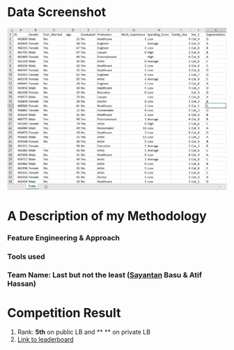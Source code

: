 # Data Screenshot
<img src="Images/Screenshot.png" width="800"/>


# A Description of my Methodology

### Feature Engineering & Approach



### Tools used


### Team Name: Last but not the least ([Sayantan](https://www.linkedin.com/in/sayantan-basu-a29861a1) Basu & Atif Hassan)

# Competition Result
1. Rank: **5th** on public LB and ** ** on private LB
2. [Link to leaderboard](https://datahack.analyticsvidhya.com/contest/janatahack-customer-segmentation/#LeaderBoard)
